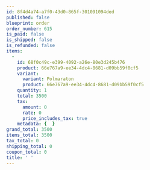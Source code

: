 ```yaml
---
id: 8f4d4a74-a7f0-43d0-865f-301091094ded
published: false
blueprint: order
order_number: 615
is_paid: false
is_shipped: false
is_refunded: false
items:
  -
    id: 68f0c49c-e399-4092-a26e-80e3d245b476
    product: 66e767a9-ee34-4dc4-8681-d09bb59f0cf5
    variant:
      variant: Polmaraton
      product: 66e767a9-ee34-4dc4-8681-d09bb59f0cf5
    quantity: 1
    total: 3500
    tax:
      amount: 0
      rate: 0
      price_includes_tax: true
    metadata: {  }
grand_total: 3500
items_total: 3500
tax_total: 0
shipping_total: 0
coupon_total: 0
title: ' '
---
```

